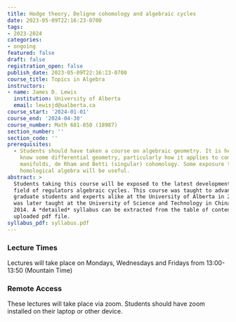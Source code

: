 ```yaml
---
title: Hodge theory, Deligne cohomology and algebraic cycles
date: 2023-05-09T22:16:23-0700
tags:
- 2023-2024
categories:
- ongoing
featured: false
draft: false
registration_open: false
publish_date: 2023-05-09T22:16:23-0700
course_title: Topics in Algebra
instructors:
- name: James D. Lewis
  institution: University of Alberta
  email: lewisjd@ualberta.ca
course_start: '2024-01-01'
course_end: '2024-04-30'
course_number: Math 681-850 (18987)
section_number: ''
section_code: ''
prerequisites:
  - Students should have taken a course on algebraic geometry. It is helpful to
    know some differential geometry, particularly how it applies to complex
    manifolds, de Rham and Betti (singular) cohomology. Some exposure to
    homological algebra will be useful.
abstract: >
  Students taking this course will be exposed to the latest developments in the
  field of regulators algebraic cycles. This course was taught to advanced
  graduate students and experts alike at the University of Alberta in 2013. It
  was later taught at the University of Science and Technology in China, in
  2014. A *detailed* syllabus can be extracted from the table of contents of the
  uploaded pdf file.
syllabus_pdf: syllabus.pdf
---
```


### Lecture Times
Lectures will take place on Mondays, Wednesdays and Fridays from 13:00-13:50
(Mountain Time)

### Remote Access
These lectures will take place via zoom. Students should have zoom installed on
their laptop or other device.
